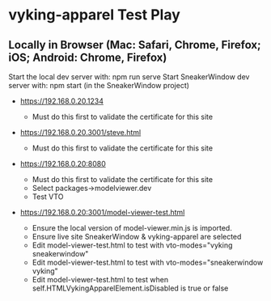 # vyking-apparel Test Play

## Locally in Browser (Mac: Safari, Chrome, Firefox; iOS; Android: Chrome, Firefox)
Start the local dev server with: npm run serve
Start SneakerWindow dev server with: npm start (in the SneakerWindow project)

- https://192.168.0.20.1234
    - Must do this first to validate the certificate for this site

- https://192.168.0.20.3001/steve.html
    - Must do this first to validate the certificate for this site

- https://192.168.0.20:8080
    - Must do this first to validate the certificate for this site
    - Select packages->modelviewer.dev
    - Test VTO

- https://192.168.0.20:3001/model-viewer-test.html
    - Ensure the local version of model-viewer.min.js is imported.
    - Ensure live site SneakerWindow & vyking-apparel are selected
    - Edit model-viewer-test.html to test with vto-modes="vyking sneakerwindow"
    - Edit model-viewer-test.html to test with vto-modes="sneakerwindow vyking"
    - Edit model-viewer-test.html to test when self.HTMLVykingApparelElement.isDisabled is true or false
